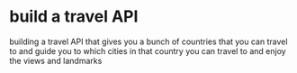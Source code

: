 # build a travel API

building a travel API that gives you a bunch of countries that you can travel to and guide you to which cities in that country you can travel to and enjoy the views and landmarks

